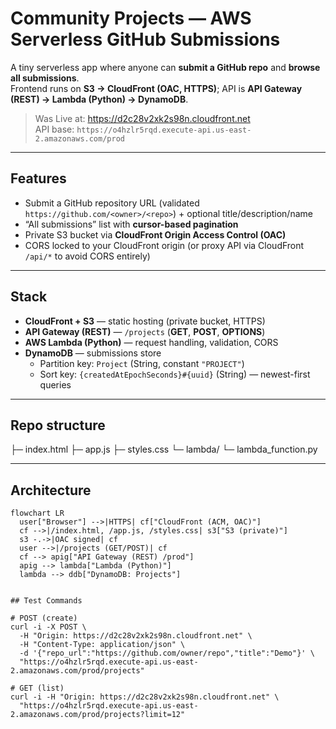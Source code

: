 # Community Projects — AWS Serverless GitHub Submissions

A tiny serverless app where anyone can **submit a GitHub repo** and **browse all submissions**.  
Frontend runs on **S3 → CloudFront (OAC, HTTPS)**; API is **API Gateway (REST) → Lambda (Python) → DynamoDB**.

> Was Live at: https://d2c28v2xk2s98n.cloudfront.net  
> API base: `https://o4hzlr5rqd.execute-api.us-east-2.amazonaws.com/prod`

---

## Features

- Submit a GitHub repository URL (validated `https://github.com/<owner>/<repo>`) + optional title/description/name
- “All submissions” list with **cursor-based pagination**
- Private S3 bucket via **CloudFront Origin Access Control (OAC)**
- CORS locked to your CloudFront origin (or proxy API via CloudFront `/api/*` to avoid CORS entirely)

---

## Stack

- **CloudFront + S3** — static hosting (private bucket, HTTPS)
- **API Gateway (REST)** — `/projects` (**GET**, **POST**, **OPTIONS**)
- **AWS Lambda (Python)** — request handling, validation, CORS
- **DynamoDB** — submissions store  
  - Partition key: `Project` (String, constant `"PROJECT"`)  
  - Sort key: `{createdAtEpochSeconds}#{uuid}` (String) — newest-first queries

---

## Repo structure

├─ index.html
├─ app.js
├─ styles.css
└─ lambda/
└─ lambda_function.py


---

## Architecture

```mermaid
flowchart LR
  user["Browser"] -->|HTTPS| cf["CloudFront (ACM, OAC)"]
  cf -->|/index.html, /app.js, /styles.css| s3["S3 (private)"]
  s3 -.->|OAC signed| cf
  user -->|/projects (GET/POST)| cf
  cf --> apig["API Gateway (REST) /prod"]
  apig --> lambda["Lambda (Python)"]
  lambda --> ddb["DynamoDB: Projects"]


## Test Commands

# POST (create)
curl -i -X POST \
  -H "Origin: https://d2c28v2xk2s98n.cloudfront.net" \
  -H "Content-Type: application/json" \
  -d '{"repo_url":"https://github.com/owner/repo","title":"Demo"}' \
  "https://o4hzlr5rqd.execute-api.us-east-2.amazonaws.com/prod/projects"

# GET (list)
curl -i -H "Origin: https://d2c28v2xk2s98n.cloudfront.net" \
  "https://o4hzlr5rqd.execute-api.us-east-2.amazonaws.com/prod/projects?limit=12"
